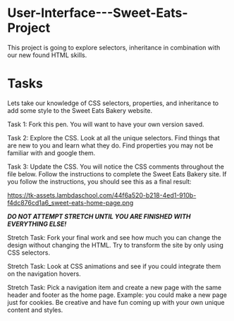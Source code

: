 # User-Interface---Sweet-Eats-Project
This project is going to explore selectors, inheritance in combination with our new found HTML skills.

# Tasks
Lets take our knowledge of CSS selectors, properties, and inheritance to add some style to the Sweet Eats Bakery website.  

Task 1: 
Fork this pen.  You will want to have your own version saved.

Task 2: 
Explore the CSS.  Look at all the unique selectors.  Find things that are new to you and learn what they do.  Find properties you may not be familiar with and google them.

Task 3: 
Update the CSS.  You will notice the CSS comments throughout the file below.  Follow the instructions to complete the Sweet Eats Bakery site.  If you follow the instructions, you should see this as a final result:

https://tk-assets.lambdaschool.com/44f6a520-b218-4ed1-910b-f4dc876cd1a6_sweet-eats-home-page.png

***DO NOT ATTEMPT STRETCH UNTIL YOU ARE FINISHED WITH EVERYTHING ELSE!***

Stretch Task: 
Fork your final work and see how much you can change the design without changing the HTML.  Try to transform the site by only using CSS selectors.

Stretch Task: 
Look at CSS animations and see if you could integrate them on the navigation hovers.

Stretch Task: 
Pick a navigation item and create a new page with the same header and footer as the home page.  Example: you could make a new page just for cookies.  Be creative and have fun coming up with your own unique content and styles. 
